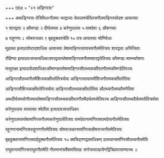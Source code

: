 +++
title = "०१ अङ्गिरसः"

+++
अथाङ्गिरसः तेत्रिविधाःगौतमाः भरद्वाजाः केवलाश्चेतितत्रगौतमाङ्गिरसोदश आयास्याः

१ शारद्वताः २ कौमण्डाः २ दीर्घतमसः ४ करेणुपालयः ५ वामदेवाः ६ औशनसाः

७ राहूगणाः ८ सोमराजकाः ९ बृहदुक्थाश्चेति १० तत्र आयास्याः श्रोणिवेधाः

मूढरथा इत्यादयोष्टादशाधिक आयास्याः तेषामाङ्गिरसायास्यगौतमेतित्रयः शारद्वताः अभिजिताः

रौहिण्या इत्यादयःसप्तत्यधिकाःशारद्वतास्तेषामाङ्गिरसगौतमशारद्वतेतित्रयः कौमण्डाः मामन्थरेषणाः

मासुराक्षा इत्यादयोदशाधिकाःकौमाण्डास्तेषामाङ्गिरसौतथ्यकाक्षीवतगौतमकौमण्डेतिपञ्च

आङ्गिरसौतथ्यगौतमैशिजकाक्षीवतेतित्रयोवा आङ्गिरसायास्यौशिजगौतमकाक्षीवतेतिवा

आङ्गिरसौशिजकाक्षीवतेतित्रयोवा आङ्गिरसौतथ्यकाक्षीवतेतिवा औतथ्यगौतमकौमणेतिवा

अथदीर्घतमसोगौतमास्तेषामाङ्गिरसौतथ्यकाक्षीवतगौतमैदर्घतमसेतिपञ्च आङ्गिरसौतथ्यदैर्घतमसेतित्रयोवा

करेणुपालयः वास्तव्याः श्वेतीया इत्यादयःसप्ताधिकाः

करेणुपालयस्तेषामांगिरसगौतमकारेणुपालेतित्रयः वामदेवानामांगिरसवामदेव्यगौतमेतित्रयः

रहूगणानामांगिरसराहूगणगौतमेतित्रयः सोमराजकानामांगिरससौमराज्यगौतमेतित्रयः

बृहदुक्थानामांगिरसवार्हदुक्थगौतमेतित्रयः १० क्वचिद्गणद्वयमधिकम् उतथ्यानामांगिरसौतथ्यगौतमेति

राघुवानामांगिरसराघुवगौतमेति गौतमानांसर्वेषामविवाहः सगोत्रत्वात्प्रायेणद्वित्रिप्रवरसाम्याच्च ॥
